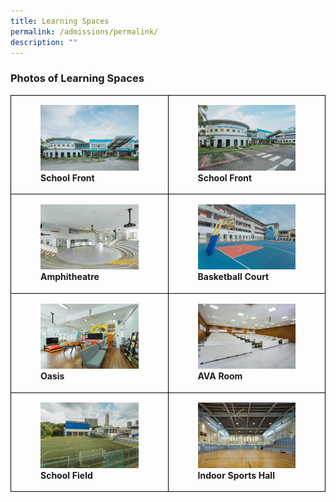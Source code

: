 ```yaml
---
title: Learning Spaces
permalink: /admissions/permalink/
description: ""
---
```

### Photos of Learning Spaces

<style>  
.table td{  
border:1px solid black;  
}  
</style>
<div class="container">
	<table style="width:100%;height: 100%" class="table">
		<tbody>
			<tr>
				<td style="width: 50%">
					<figure>
						<img style="width:100%;height: 100%" src="/images/School%20Premise/school_school%20drop%20off%20point_03.png">
						<figcaption><b>School Front</b>
						</figcaption>
					</figure>
				</td>
				<td style="width: 50%">
					<figure>
						<img style="width:100%;height: 100%" src="/images/School%20Premise/school_school%20front_05.png">
						<figcaption><b>School Front</b>
							<br>
						</figcaption>
					</figure>
				</td>
				</tr>
			<tr>
				<td style="width: 50%">
					<figure>
						<img style="width:100%;height: 100%" src="/images/School%20Premise/school_amphitheatre.png">
						<figcaption><b>Amphitheatre</b>
							<br>
						</figcaption>
					</figure>
				</td>
				<td style="width: 50%">
					<figure>
						<img style="width:100%;height: 100%" src="/images/School%20Premise/school_basketball%20court_02.png">
						<figcaption><b>Basketball Court</b>
							<br>
						</figcaption>
					</figure>
				</td>
			</tr>
			<tr>
				<td style="width: 50%">
					<figure>
						<img style="width:100%;height: 100%" src="/images/School%20Premise/school_oasis_02.png">
						<figcaption><b>Oasis</b>
							<br>
						</figcaption>
					</figure>
				</td>
				<td style="width: 50%">
					<figure>
						<img style="width:100%;height: 100%" src="/images/School%20Premise/school_ava_01.png">
						<figcaption><b>AVA Room</b>
							<br>
						</figcaption>
					</figure>
				</td>
			</tr>
			<tr>
				<td style="width: 50%">
					<figure>
						<img style="width:100%;height: 100%" src="/images/School%20Premise/school_field_01.png">
						<figcaption><b>School Field</b>
							<br>
						</figcaption>
					</figure>
				</td>
				<td style="width: 50%">
					<figure>
						<img style="width:100%;height: 100%" src="/images/School%20Premise/school_ish_02.png">
						<figcaption><b>Indoor Sports Hall</b>
							<br>
						</figcaption>
					</figure>
				</td>
			</tr>
		</tbody>
	</table> 
</div>